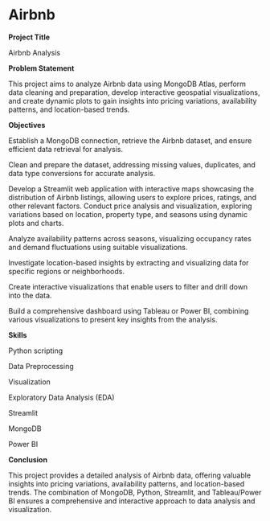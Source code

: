 # Airbnb
**Project Title**

Airbnb Analysis

**Problem Statement**

This project aims to analyze Airbnb data using MongoDB Atlas, perform data cleaning and preparation, develop interactive geospatial visualizations, and create dynamic plots to gain insights into pricing variations, availability patterns, and location-based trends.

**Objectives**

Establish a MongoDB connection, retrieve the Airbnb dataset, and ensure efficient data retrieval for analysis.

Clean and prepare the dataset, addressing missing values, duplicates, and data type conversions for accurate analysis.

Develop a Streamlit web application with interactive maps showcasing the distribution of Airbnb listings, allowing users to explore prices, ratings, and other relevant factors.
Conduct price analysis and visualization, exploring variations based on location, property type, and seasons using dynamic plots and charts.

Analyze availability patterns across seasons, visualizing occupancy rates and demand fluctuations using suitable visualizations.

Investigate location-based insights by extracting and visualizing data for specific regions or neighborhoods.

Create interactive visualizations that enable users to filter and drill down into the data.

Build a comprehensive dashboard using Tableau or Power BI, combining various visualizations to present key insights from the analysis.

**Skills**

Python scripting

Data Preprocessing

Visualization

Exploratory Data Analysis (EDA)

Streamlit

MongoDB

Power BI 

**Conclusion**

This project provides a detailed analysis of Airbnb data, offering valuable insights into pricing variations, availability patterns, and location-based trends. The combination of MongoDB, Python, Streamlit, and Tableau/Power BI ensures a comprehensive and interactive approach to data analysis and visualization.

